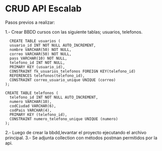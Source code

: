 # CRUD API Escalab

Pasos previos a realizar:

  1.- Crear BBDD cursos con las siguiente tablas; usuarios, telefonos.

      CREATE TABLE usuarios (
      usuario_id INT NOT NULL AUTO_INCREMENT,
      nombre VARCHAR(50) NOT NULL,
      correo VARCHAR(50) NOT NULL,
      pass VARCHAR(10) NOT NULL,
      telefono_id INT NOT NULL,
      PRIMARY KEY (usuario_id),
      CONSTRAINT fk_usuarios_telefonos FOREIGN KEY(telefono_id) 
      REFERENCES telefonos(telefono_id),
      CONSTRAINT correo_usuario_unique UNIQUE (correo)
    );
    
    CREATE TABLE telefonos (
      telefono_id INT NOT NULL AUTO_INCREMENT,
      numero VARCHAR(10),
      codCiudad VARCHAR(6),
      codPais VARCHAR(4),
      PRIMARY KEY (telefono_id),
      CONSTRAINT numero_telefono_unique UNIQUE (numero)
    );
    
  2.- Luego de crear la bbdd,levantar el proyecto ejecutando el archivo principal.
  3.- Se adjunta collection con métodos postman permitidos por la api.
